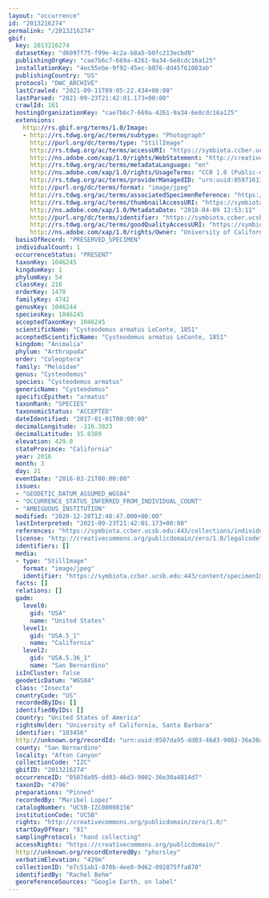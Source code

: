 ```yaml
---
layout: "occurrence"
id: "2013216274"
permalink: "/2013216274"
gbif:
  key: 2013216274
  datasetKey: "d6097f75-f99e-4c2a-b8a5-b0fc213ecbd0"
  publishingOrgKey: "cae7b6c7-669a-4261-9a34-6e8cdc16a125"
  installationKey: "4ec55ebe-9f92-45ec-b076-dd45f61003ab"
  publishingCountry: "US"
  protocol: "DWC_ARCHIVE"
  lastCrawled: "2021-09-11T09:05:22.434+00:00"
  lastParsed: "2021-09-23T21:42:01.173+00:00"
  crawlId: 161
  hostingOrganizationKey: "cae7b6c7-669a-4261-9a34-6e8cdc16a125"
  extensions:
    http://rs.gbif.org/terms/1.0/Image:
    - http://rs.tdwg.org/ac/terms/subtype: "Photograph"
      http://purl.org/dc/terms/type: "StillImage"
      http://rs.tdwg.org/ac/terms/accessURI: "https://symbiota.ccber.ucsb.edu:443/content/specimenImages/UCSB_IZC/UCSB-IZC00008/UCSB-IZC00008156_lg.jpg"
      http://ns.adobe.com/xap/1.0/rights/WebStatement: "http://creativecommons.org/publicdomain/zero/1.0/"
      http://rs.tdwg.org/ac/terms/metadataLanguage: "en"
      http://ns.adobe.com/xap/1.0/rights/UsageTerms: "CC0 1.0 (Public-domain)"
      http://rs.tdwg.org/ac/terms/providerManagedID: "urn:uuid:05971613-4e37-41e5-abc4-bd2effe1113b"
      http://purl.org/dc/terms/format: "image/jpeg"
      http://rs.tdwg.org/ac/terms/associatedSpecimenReference: "https://symbiota.ccber.ucsb.edu:443/collections/individual/index.php?occid=103456"
      http://rs.tdwg.org/ac/terms/thumbnailAccessURI: "https://symbiota.ccber.ucsb.edu:443/content/specimenImages/UCSB_IZC/UCSB-IZC00008/UCSB-IZC00008156_tn.jpg"
      http://ns.adobe.com/xap/1.0/MetadataDate: "2018-04-09 12:53:11"
      http://purl.org/dc/terms/identifier: "https://symbiota.ccber.ucsb.edu:443/content/specimenImages/UCSB_IZC/UCSB-IZC00008/UCSB-IZC00008156_lg.jpg"
      http://rs.tdwg.org/ac/terms/goodQualityAccessURI: "https://symbiota.ccber.ucsb.edu:443/content/specimenImages/UCSB_IZC/UCSB-IZC00008/UCSB-IZC00008156.jpg"
      http://ns.adobe.com/xap/1.0/rights/Owner: "University of California, Santa Barbara"
  basisOfRecord: "PRESERVED_SPECIMEN"
  individualCount: 1
  occurrenceStatus: "PRESENT"
  taxonKey: 1046245
  kingdomKey: 1
  phylumKey: 54
  classKey: 216
  orderKey: 1470
  familyKey: 4742
  genusKey: 1046244
  speciesKey: 1046245
  acceptedTaxonKey: 1046245
  scientificName: "Cysteodemus armatus LeConte, 1851"
  acceptedScientificName: "Cysteodemus armatus LeConte, 1851"
  kingdom: "Animalia"
  phylum: "Arthropoda"
  order: "Coleoptera"
  family: "Meloidae"
  genus: "Cysteodemus"
  species: "Cysteodemus armatus"
  genericName: "Cysteodemus"
  specificEpithet: "armatus"
  taxonRank: "SPECIES"
  taxonomicStatus: "ACCEPTED"
  dateIdentified: "2017-01-01T00:00:00"
  decimalLongitude: -116.3823
  decimalLatitude: 35.0389
  elevation: 429.0
  stateProvince: "California"
  year: 2016
  month: 3
  day: 21
  eventDate: "2016-03-21T00:00:00"
  issues:
  - "GEODETIC_DATUM_ASSUMED_WGS84"
  - "OCCURRENCE_STATUS_INFERRED_FROM_INDIVIDUAL_COUNT"
  - "AMBIGUOUS_INSTITUTION"
  modified: "2020-12-28T12:48:47.000+00:00"
  lastInterpreted: "2021-09-23T21:42:01.173+00:00"
  references: "https://symbiota.ccber.ucsb.edu:443/collections/individual/index.php?occid=103456"
  license: "http://creativecommons.org/publicdomain/zero/1.0/legalcode"
  identifiers: []
  media:
  - type: "StillImage"
    format: "image/jpeg"
    identifier: "https://symbiota.ccber.ucsb.edu:443/content/specimenImages/UCSB_IZC/UCSB-IZC00008/UCSB-IZC00008156_lg.jpg"
  facts: []
  relations: []
  gadm:
    level0:
      gid: "USA"
      name: "United States"
    level1:
      gid: "USA.5_1"
      name: "California"
    level2:
      gid: "USA.5.36_1"
      name: "San Bernardino"
  isInCluster: false
  geodeticDatum: "WGS84"
  class: "Insecta"
  countryCode: "US"
  recordedByIDs: []
  identifiedByIDs: []
  country: "United States of America"
  rightsHolder: "University of California, Santa Barbara"
  identifier: "103456"
  http://unknown.org/recordId: "urn:uuid:0507da95-dd03-46d3-9002-36e30a4814d7"
  county: "San Bernardino"
  locality: "Afton Canyon"
  collectionCode: "IZC"
  gbifID: "2013216274"
  occurrenceID: "0507da95-dd03-46d3-9002-36e30a4814d7"
  taxonID: "4796"
  preparations: "Pinned"
  recordedBy: "Maribel Lopez"
  catalogNumber: "UCSB-IZC00008156"
  institutionCode: "UCSB"
  rights: "http://creativecommons.org/publicdomain/zero/1.0/"
  startDayOfYear: "81"
  samplingProtocol: "hand collecting"
  accessRights: "https://creativecommons.org/publicdomain/"
  http://unknown.org/recordEnteredBy: "phorsley"
  verbatimElevation: "429m"
  collectionID: "e7c51ab1-870b-4ee8-9d62-092875ffa870"
  identifiedBy: "Rachel Behm"
  georeferenceSources: "Google Earth, on label"
---
```

